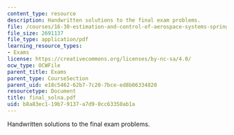 ```yaml
---
content_type: resource
description: Handwritten solutions to the final exam problems.
file: /courses/16-30-estimation-and-control-of-aerospace-systems-spring-2004/b8a83ec119b79137a7d90cc63350ab1a_final_solna.pdf
file_size: 2691137
file_type: application/pdf
learning_resource_types:
- Exams
license: https://creativecommons.org/licenses/by-nc-sa/4.0/
ocw_type: OCWFile
parent_title: Exams
parent_type: CourseSection
parent_uid: e18c5462-62b7-7c20-7bce-ed8b06334820
resourcetype: Document
title: final_solna.pdf
uid: b8a83ec1-19b7-9137-a7d9-0cc63350ab1a
---
```

Handwritten solutions to the final exam problems.